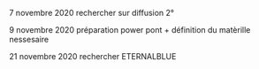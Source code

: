 7 novembre 2020
rechercher sur diffusion 2°

9 novembre 2020
préparation power pont + définition du matèrille nessesaire

21 novembre 2020
rechercher ETERNALBLUE

